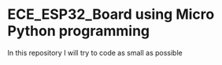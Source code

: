 # ECE_ESP32_Board using Micro Python programming
In this repository I will try to code as small as possible 
